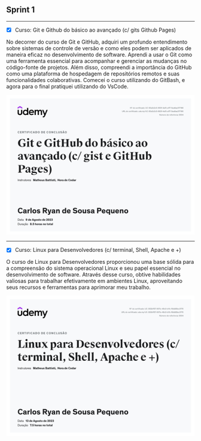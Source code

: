 ## Sprint 1

---
- [x] Curso: Git e Github do básico ao avançado (c/ gits Github Pages)

No decorrer do curso de Git e GitHub, adquiri um profundo entendimento sobre sistemas de controle de versão e como eles podem ser aplicados de maneira eficaz no desenvolvimento de software. Aprendi a usar o Git como uma ferramenta essencial para acompanhar e gerenciar as mudanças no código-fonte de projetos. Além disso, compreendi a importância do GitHub como uma plataforma de hospedagem de repositórios remotos e suas funcionalidades colaborativas. Comecei o curso utilizando do GitBash, e agora para o final pratiquei utilizando do VsCode.

![Certificado do Git e Github](https://github.com/CarlosRyan07/Programa-Bolsas-CompassUOL/blob/main/img/Certificado_Git_e_Github.jpg)

---

- [x] Curso: Linux para Desenvolvedores (c/ terminal, Shell, Apache e +)

O curso de Linux para Desenvolvedores proporcionou uma base sólida para a compreensão do sistema operacional Linux e seu papel essencial no desenvolvimento de software. Através desse curso, obtive habilidades valiosas para trabalhar efetivamente em ambientes Linux, aproveitando seus recursos e ferramentas para aprimorar meu trabalho.

![Certificado de Linux](../img/Certificado_Linux.jpg)
